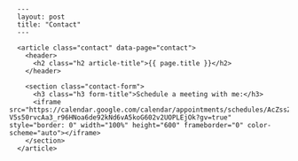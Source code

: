       ---
      layout: post
      title: "Contact"
      ---

      <article class="contact" data-page="contact">
        <header>
          <h2 class="h2 article-title">{{ page.title }}</h2>
        </header>

        <section class="contact-form">
          <h3 class="h3 form-title">Schedule a meeting with me:</h3>
          <iframe src="https://calendar.google.com/calendar/appointments/schedules/AcZssZ3TnjXfkAWARphBs88fZ3udgidk-V5s50rvcAa3_r96HNoa6de92kNd6vA5koG602v2UOPLEjOk?gv=true" style="border: 0" width="100%" height="600" frameborder="0" color-scheme="auto"></iframe>
        </section>
      </article>
